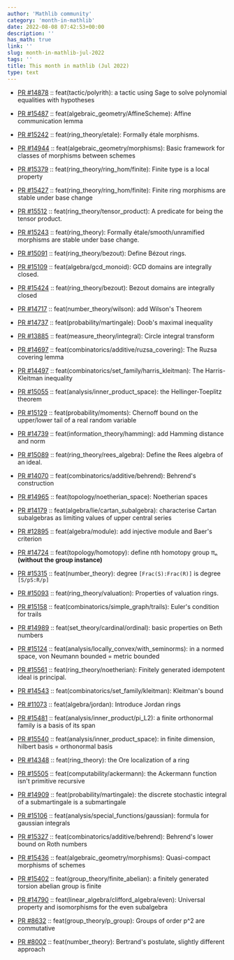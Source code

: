 ```yaml
---
author: 'Mathlib community'
category: 'month-in-mathlib'
date: 2022-08-08 07:42:53+00:00
description: ''
has_math: true
link: ''
slug: month-in-mathlib-jul-2022
tags: ''
title: This month in mathlib (Jul 2022)
type: text
---
```


* [PR #14878](https://github.com/leanprover-community/mathlib/pull/14878) :: feat(tactic/polyrith): a tactic using Sage to solve polynomial equalities with hypotheses

* [PR #15487](https://github.com/leanprover-community/mathlib/pull/15487) :: feat(algebraic_geometry/AffineScheme): Affine communication lemma
* [PR #15242](https://github.com/leanprover-community/mathlib/pull/15242) :: feat(ring_theory/etale): Formally étale morphisms.
* [PR #14944](https://github.com/leanprover-community/mathlib/pull/14944) :: feat(algebraic_geometry/morphisms): Basic framework for classes of morphisms between schemes
* [PR #15379](https://github.com/leanprover-community/mathlib/pull/15379) :: feat(ring_theory/ring_hom/finite): Finite type is a local property
* [PR #15427](https://github.com/leanprover-community/mathlib/pull/15427) :: feat(ring_theory/ring_hom/finite): Finite ring morphisms are stable under base change
* [PR #15512](https://github.com/leanprover-community/mathlib/pull/15512) :: feat(ring_theory/tensor_product): A predicate for being the tensor product.
* [PR #15243](https://github.com/leanprover-community/mathlib/pull/15243) :: feat(ring_theory): Formally étale/smooth/unramified morphisms are stable under base change.

* [PR #15091](https://github.com/leanprover-community/mathlib/pull/15091) :: feat(ring_theory/bezout): Define Bézout rings.
* [PR #15109](https://github.com/leanprover-community/mathlib/pull/15109) :: feat(algebra/gcd_monoid): GCD domains are integrally closed.
* [PR #15424](https://github.com/leanprover-community/mathlib/pull/15424) :: feat(ring_theory/bezout): Bezout domains are integrally closed

* [PR #14717](https://github.com/leanprover-community/mathlib/pull/14717) :: feat(number_theory/wilson): add Wilson's Theorem
* [PR #14737](https://github.com/leanprover-community/mathlib/pull/14737) :: feat(probability/martingale): Doob's maximal inequality
* [PR #13885](https://github.com/leanprover-community/mathlib/pull/13885) :: feat(measure_theory/integral): Circle integral transform
* [PR #14697](https://github.com/leanprover-community/mathlib/pull/14697) :: feat(combinatorics/additive/ruzsa_covering): The Ruzsa covering lemma
* [PR #14497](https://github.com/leanprover-community/mathlib/pull/14497) :: feat(combinatorics/set_family/harris_kleitman): The Harris-Kleitman inequality
* [PR #15055](https://github.com/leanprover-community/mathlib/pull/15055) :: feat(analysis/inner_product_space): the Hellinger-Toeplitz theorem
* [PR #15129](https://github.com/leanprover-community/mathlib/pull/15129) :: feat(probability/moments): Chernoff bound on the upper/lower tail of a real random variable
* [PR #14739](https://github.com/leanprover-community/mathlib/pull/14739) :: feat(information_theory/hamming): add Hamming distance and norm
* [PR #15089](https://github.com/leanprover-community/mathlib/pull/15089) :: feat(ring_theory/rees_algebra): Define the Rees algebra of an ideal.
* [PR #14070](https://github.com/leanprover-community/mathlib/pull/14070) :: feat(combinatorics/additive/behrend): Behrend's construction
* [PR #14965](https://github.com/leanprover-community/mathlib/pull/14965) :: feat(topology/noetherian_space): Noetherian spaces
* [PR #14179](https://github.com/leanprover-community/mathlib/pull/14179) :: feat(algebra/lie/cartan_subalgebra): characterise Cartan subalgebras as limiting values of upper central series
* [PR #12895](https://github.com/leanprover-community/mathlib/pull/12895) :: feat(algebra/module): add injective module and Baer's criterion
* [PR #14724](https://github.com/leanprover-community/mathlib/pull/14724) :: feat(topology/homotopy): define nth homotopy group πₙ **(without the group instance)**
* [PR #15315](https://github.com/leanprover-community/mathlib/pull/15315) :: feat(number_theory): degree `[Frac(S):Frac(R)]` is degree `[S/pS:R/p]`
* [PR #15093](https://github.com/leanprover-community/mathlib/pull/15093) :: feat(ring_theory/valuation): Properties of valuation rings.
* [PR #15158](https://github.com/leanprover-community/mathlib/pull/15158) :: feat(combinatorics/simple_graph/trails): Euler's condition for trails 
* [PR #14989](https://github.com/leanprover-community/mathlib/pull/14989) :: feat(set_theory/cardinal/ordinal): basic properties on Beth numbers
* [PR #15124](https://github.com/leanprover-community/mathlib/pull/15124) :: feat(analysis/locally_convex/with_seminorms): in a normed space, von Neumann bounded = metric bounded
* [PR #15561](https://github.com/leanprover-community/mathlib/pull/15561) :: feat(ring_theory/noetherian): Finitely generated idempotent ideal is principal.
* [PR #14543](https://github.com/leanprover-community/mathlib/pull/14543) :: feat(combinatorics/set_family/kleitman): Kleitman's bound
* [PR #11073](https://github.com/leanprover-community/mathlib/pull/11073) :: feat(algebra/jordan): Introduce Jordan rings
* [PR #15481](https://github.com/leanprover-community/mathlib/pull/15481) :: feat(analysis/inner_product/pi_L2): a finite orthonormal family is a basis of its span
* [PR #15540](https://github.com/leanprover-community/mathlib/pull/15540) :: feat(analysis/inner_product_space): in finite dimension, hilbert basis = orthonormal basis
* [PR #14348](https://github.com/leanprover-community/mathlib/pull/14348) :: feat(ring_theory): the Ore localization of a ring
* [PR #15505](https://github.com/leanprover-community/mathlib/pull/15505) :: feat(computability/ackermann): the Ackermann function isn't primitive recursive
* [PR #14909](https://github.com/leanprover-community/mathlib/pull/14909) :: feat(probability/martingale): the discrete stochastic integral of a submartingale is a submartingale
* [PR #15106](https://github.com/leanprover-community/mathlib/pull/15106) :: feat(analysis/special_functions/gaussian): formula for gaussian integrals
* [PR #15327](https://github.com/leanprover-community/mathlib/pull/15327) :: feat(combinatorics/additive/behrend): Behrend's lower bound on Roth numbers
* [PR #15436](https://github.com/leanprover-community/mathlib/pull/15436) :: feat(algebraic_geometry/morphisms): Quasi-compact morphisms of schemes
* [PR #15402](https://github.com/leanprover-community/mathlib/pull/15402) :: feat(group_theory/finite_abelian): a finitely generated torsion abelian group is finite
* [PR #14790](https://github.com/leanprover-community/mathlib/pull/14790) :: feat(linear_algebra/clifford_algebra/even): Universal property and isomorphisms for the even subalgebra
* [PR #8632](https://github.com/leanprover-community/mathlib/pull/8632) :: feat(group_theory/p_group): Groups of order p^2 are commutative
* [PR #8002](https://github.com/leanprover-community/mathlib/pull/8002) :: feat(number_theory): Bertrand's postulate, slightly different approach
